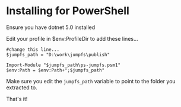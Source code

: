 # Installing for PowerShell

Ensure you have dotnet 5.0 installed

Edit your profile in $env:ProfileDir to add these lines...

```
#change this line...
$jumpfs_path = "D:\work\jumpfs\publish"

Import-Module "$jumpfs_path\ps-jumpfs.psm1"
$env:Path = $env:Path+";$jumpfs_path"
```

Make sure you edit the `jumpfs_path` variable to point to the folder you extracted to.


That's it!


